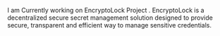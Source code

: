 I am Currently working on EncryptoLock Project . EncryptoLock is a decentralized secure secret management solution designed to provide secure, transparent and efficient way to manage sensitive credentials.
